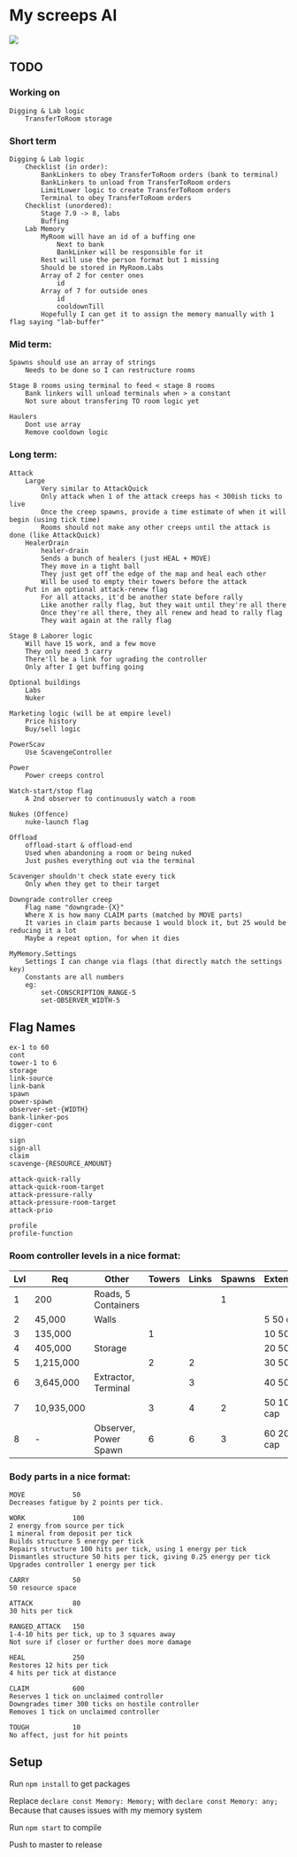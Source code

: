 # My screeps AI
![](https://screeps.com/images/logotype-animated.svg)

## TODO
### Working on
```
Digging & Lab logic
    TransferToRoom storage
```
### Short term
```
Digging & Lab logic
    Checklist (in order):
        BankLinkers to obey TransferToRoom orders (bank to terminal)
        BankLinkers to unload from TransferToRoom orders
        LimitLower logic to create TransferToRoom orders
        Terminal to obey TransferToRoom orders
    Checklist (unordered):
        Stage 7.9 -> 8, labs
        Buffing
    Lab Memory
        MyRoom will have an id of a buffing one
            Next to bank
            BankLinker will be responsible for it
        Rest will use the person format but 1 missing
        Should be stored in MyRoom.Labs
        Array of 2 for center ones
            id
        Array of 7 for outside ones
            id
            cooldownTill
        Hopefully I can get it to assign the memory manually with 1 flag saying "lab-buffer"
```
### Mid term:
```
Spawns should use an array of strings
    Needs to be done so I can restructure rooms

Stage 8 rooms using terminal to feed < stage 8 rooms
    Bank linkers will unload terminals when > a constant
    Not sure about transfering TO room logic yet

Haulers
    Dont use array
    Remove cooldown logic
```
### Long term:
```
Attack
    Large
        Very similar to AttackQuick
        Only attack when 1 of the attack creeps has < 300ish ticks to live
        Once the creep spawns, provide a time estimate of when it will begin (using tick time)
        Rooms should not make any other creeps until the attack is done (like AttackQuick)
    HealerDrain
        healer-drain
        Sends a bunch of healers (just HEAL + MOVE)
        They move in a tight ball
        They just get off the edge of the map and heal each other
        Will be used to empty their towers before the attack
    Put in an optional attack-renew flag
        For all attacks, it'd be another state before rally
        Like another rally flag, but they wait until they're all there
        Once they're all there, they all renew and head to rally flag
        They wait again at the rally flag

Stage 8 Laborer logic
    Will have 15 work, and a few move
    They only need 3 carry
    There'll be a link for ugrading the controller
    Only after I get buffing going

Optional buildings
    Labs
    Nuker

Marketing logic (will be at empire level)
    Price history
    Buy/sell logic

PowerScav
    Use ScavengeController

Power
    Power creeps control

Watch-start/stop flag
    A 2nd observer to continuously watch a room

Nukes (Offence)
    nuke-launch flag

Offload
    offload-start & offload-end
    Used when abandoning a room or being nuked
    Just pushes everything out via the terminal

Scavenger shouldn't check state every tick
    Only when they get to their target    

Downgrade controller creep
    Flag name "downgrade-{X}"
    Where X is how many CLAIM parts (matched by MOVE parts)
    It varies in claim parts because 1 would block it, but 25 would be reducing it a lot
    Maybe a repeat option, for when it dies

MyMemory.Settings
    Settings I can change via flags (that directly match the settings key)
    Constants are all numbers
    eg:
        set-CONSCRIPTION_RANGE-5
        set-OBSERVER_WIDTH-5
```

## Flag Names
```
ex-1 to 60
cont
tower-1 to 6
storage
link-source
link-bank
spawn
power-spawn
observer-set-{WIDTH}
bank-linker-pos
digger-cont

sign
sign-all
claim
scavenge-{RESOURCE_AMOUNT}

attack-quick-rally
attack-quick-room-target
attack-pressure-rally
attack-pressure-room-target
attack-prio

profile
profile-function
```

### Room controller levels in a nice format:

| Lvl  | Req        | Other                 | Towers | Links | Spawns | Extensions | Ramparts | Labs |
|------|------------|-----------------------|--------|-------|--------|------------|----------|------|
| 1    | 200        | Roads, 5 Containers   |        |       | 1      |            |          |      |
| 2    | 45,000     | Walls                 |        |       |        | 5 50 cap   | 300K     |      |
| 3    | 135,000    |                       | 1      |       |        | 10 50 cap  | 1M       |      |
| 4    | 405,000    | Storage               |        |       |        | 20 50 cap  | 3M       |      |
| 5    | 1,215,000  |                       | 2      | 2     |        | 30 50 cap  | 10M      |      |
| 6    | 3,645,000  | Extractor, Terminal   |        | 3     |        | 40 50 cap  | 30M      | 3    |
| 7    | 10,935,000 |                       | 3      | 4     | 2      | 50 100 cap | 100M     | 6    |
| 8    | -          | Observer, Power Spawn | 6      | 6     | 3      | 60 200 cap | 300M     | 10   |

### Body parts in a nice format:
```
MOVE	        50	
Decreases fatigue by 2 points per tick.

WORK	        100	
2 energy from source per tick
1 mineral from deposit per tick
Builds structure 5 energy per tick
Repairs structure 100 hits per tick, using 1 energy per tick
Dismantles structure 50 hits per tick, giving 0.25 energy per tick
Upgrades controller 1 energy per tick

CARRY	        50	
50 resource space

ATTACK	        80	
30 hits per tick

RANGED_ATTACK	150	
1-4-10 hits per tick, up to 3 squares away
Not sure if closer or further does more damage

HEAL	        250	
Restores 12 hits per tick
4 hits per tick at distance

CLAIM	        600	
Reserves 1 tick on unclaimed controller
Downgrades timer 300 ticks on hostile controller
Removes 1 tick on unclaimed controller

TOUGH	        10
No affect, just for hit points
```

## Setup
Run `npm install` to get packages

Replace `declare const Memory: Memory;` with `declare const Memory: any;`    
Because that causes issues with my memory system

Run `npm start` to compile

Push to master to release